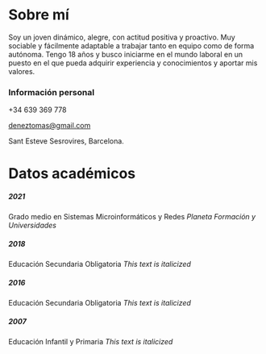 # Sobre mí
Soy un joven dinámico, alegre, con actitud positiva y proactivo.
Muy sociable y fácilmente adaptable a trabajar tanto en equipo como de
forma autónoma.
Tengo 18 años y busco iniciarme en el mundo laboral en un puesto en el que
pueda adquirir experiencia y conocimientos y aportar mis valores.
### Información personal
+34 639 369 778

deneztomas@gmail.com

Sant Esteve Sesrovires, Barcelona.

# Datos académicos
##### 2021 
Grado medio en Sistemas Microinformáticos y Redes
*Planeta Formación y Universidades*

##### 2018 
Educación Secundaria Obligatoria
*This text is italicized*

##### 2016 
Educación Secundaria Obligatoria
*This text is italicized*

##### 2007 
Educación Infantil y Primaria
*This text is italicized*
